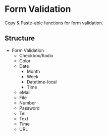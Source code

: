 # Form Validation
Copy & Paste-able functions for form validation.

## Structure
- Form Validation
  - Checkbox/Radio
  - Color
  - Date
    - Month
    - Week
    - Datetime-local
    - Time
  - eMail
  - File
  - Number
  - Password
  - Tel
  - Text
  - Time
  - URL